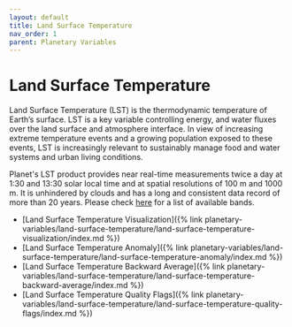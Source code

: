 ```yaml
---
layout: default
title: Land Surface Temperature
nav_order: 1
parent: Planetary Variables
---
```


# Land Surface Temperature

Land Surface Temperature (LST) is the thermodynamic temperature of Earth’s surface. LST is a key variable controlling energy, and water fluxes over the land surface and atmosphere interface. In view of increasing extreme temperature events and a growing population exposed to these events, LST is increasingly relevant to sustainably manage food and water systems and urban living conditions.

Planet's LST product provides near real-time measurements twice a day at 1:30 and 13:30 solar local time and at spatial resolutions of 100 m and 1000 m. It is unhindered by clouds and has a long and consistent data record of more than 20 years. Please check [here](https://docs.sentinel-hub.com/api/latest/data/planetary-variables/land-surface-temp/#available-bands) for a list of available bands.

-   [Land Surface Temperature Visualization]({% link planetary-variables/land-surface-temperature/land-surface-temperature-visualization/index.md %})
-   [Land Surface Temperature Anomaly]({% link planetary-variables/land-surface-temperature/land-surface-temperature-anomaly/index.md %})
-   [Land Surface Temperature Backward Average]({% link planetary-variables/land-surface-temperature/land-surface-temperature-backward-average/index.md %})
-   [Land Surface Temperature Quality Flags]({% link planetary-variables/land-surface-temperature/land-surface-temperature-quality-flags/index.md %})